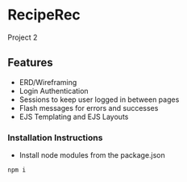 # RecipeRec

Project 2

## Features

* ERD/Wireframing
* Login Authentication
* Sessions to keep user logged in between pages
* Flash messages for errors and successes
* EJS Templating and EJS Layouts

### Installation Instructions

* Install node modules from the package.json
```
npm i
```







